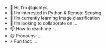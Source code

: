- 👋 Hi, I’m @gichtys
- 👀 I’m interested in Python & Remote Sensing
- 🌱 I’m currently learning Image classification
- 💞️ I’m looking to collaborate on ...
- 📫 How to reach me ...
- 😄 Pronouns: ...
- ⚡ Fun fact: ...

<!---
gichtys/gichtys is a ✨ special ✨ repository because its `README.md` (this file) appears on your GitHub profile.
You can click the Preview link to take a look at your changes.
--->
